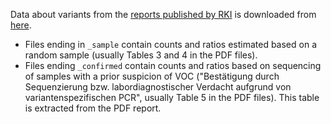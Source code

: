 Data about variants from the [reports published by RKI](https://www.rki.de/DE/Content/InfAZ/N/Neuartiges_Coronavirus/DESH/Berichte-VOC-tab.html) is downloaded from [here](https://www.rki.de/DE/Content/InfAZ/N/Neuartiges_Coronavirus/Daten/VOC_VOI_Tabelle.html).

- Files ending in `_sample` contain counts and ratios estimated based on a random sample (usually Tables 3 and 4 in the PDF files).
- Files ending `_confirmed` contain counts and ratios based on sequencing of samples with a prior suspicion of VOC ("Bestätigung durch Sequenzierung bzw. labordiagnostischer Verdacht aufgrund von variantenspezifischen PCR", usually Table 5 in the PDF files). This table is extracted from the PDF report.
